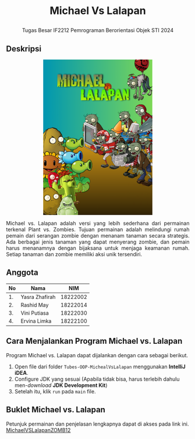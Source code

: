 
# <p align="center"> Michael Vs Lalapan
<p align="center">
Tugas Besar IF2212 Pemrograman Berorientasi Objek STI 2024

## Deskripsi
<img src="src/main/Resources/Cover.png" width=300 style="display:block; margin:auto;" >
<p align="justify">
Michael vs. Lalapan adalah versi yang lebih sederhana dari permainan terkenal Plant vs. Zombies. Tujuan permainan adalah melindungi rumah pemain dari serangan zombie dengan menanam tanaman secara strategis. Ada berbagai jenis tanaman yang dapat menyerang zombie, dan pemain harus menanamnya dengan bijaksana untuk menjaga keamanan rumah. Setiap tanaman dan zombie memiliki aksi unik tersendiri.

## Anggota
| No |      Nama      |   NIM    |
| -- | -------------- | -------- |
| 1. | Yasra Zhafirah | 18222002 |
| 2. |   Rashid May   | 18222014 |
| 3. |  Vini Putiasa  | 18222030 |
| 4. |  Ervina Limka  | 18222100 |

## Cara Menjalankan Program Michael vs. Lalapan
Program Michael vs. Lalapan dapat dijalankan dengan cara sebagai berikut.
1. Open file dari folder `Tubes-OOP-MichealVsLalapan` menggunakan **IntelliJ iDEA**.
2. Configure JDK yang sesuai (Apabila tidak bisa, harus terlebih dahulu men-_download_ **JDK Development Kit**) 
3. Setelah itu, klik `run` pada `main` file.

## Buklet Michael vs. Lalapan
Petunjuk permainan dan penjelasan lengkapnya dapat di akses pada link ini. 
[MichaelVSLalapanZOMB12](https://drive.google.com/file/d/1XGb1R65Plj5kNFnhUHQ8NkFPVxKI0waf/view?usp=sharing)
